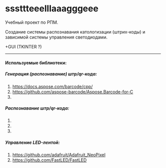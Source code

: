 # sssttteeelllaaagggeee

Учебный проект по РПМ.

Создание системы распознавания катологизации (штрих-коды) и зависимой системы управления светодиодами.

+GUI (TKINTER ?)
___

#### Используемые библиотеки:
##### Генерация (распознавание) штр/qr-кода:
1. https://docs.aspose.com/barcode/cpp/
2. https://github.com/aspose-barcode/Aspose.Barcode-for-C
3. 
##### Распознавание штр/qr-кода:
1. 
2. 
3. 
##### Управление LED-лентой:
1. https://github.com/adafruit/Adafruit_NeoPixel
2. https://github.com/FastLED/FastLED
